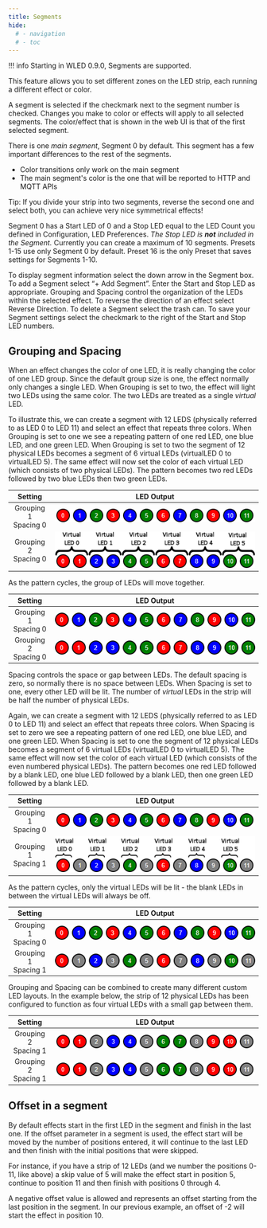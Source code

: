 ```yaml
---
title: Segments
hide:
  # - navigation
  # - toc
---
```


!!! info
    Starting in WLED 0.9.0, Segments are supported.

This feature allows you to set different zones on the LED strip, each running a different effect or color.

A segment is selected if the checkmark next to the segment number is checked. Changes you make to color or effects will apply to all selected segments. The color/effect that is shown in the web UI is that of the first selected segment.

There is one _main segment_, Segment 0 by default. This segment has a few important differences to the rest of the segments.
- Color transitions only work on the main segment
- The main segment's color is the one that will be reported to HTTP and MQTT APIs

Tip: If you divide your strip into two segments, reverse the second one and select both, you can achieve very nice symmetrical effects!

Segment 0 has a Start LED of 0 and a Stop LED equal to the LED Count you defined in Configuration, LED Preferences. _The Stop LED is **not** included in the Segment._ Currently you can create a maximum of 10 segments.  Presets 1-15 use only Segment 0 by default.  Preset 16 is the only Preset that saves settings for Segments 1-10.

To display segment information select the down arrow in the Segment box.  To add a Segment select “+ Add Segment”.  Enter the Start and Stop LED as appropriate.  Grouping and Spacing control the organization of the LEDs within the selected effect.  To reverse the direction of an effect select Reverse Direction.  To delete a Segment select the trash can.  To save your Segment settings select the checkmark to the right of the Start and Stop LED numbers.

## Grouping and Spacing
When an effect changes the color of one LED, it is really changing the color of one LED group. Since the default group size is one, the effect normally only changes a single LED. When Grouping is set to two, the effect will light two LEDs using the same color. The two LEDs are treated as a single _virtual_ LED. 

To illustrate this, we can create a segment with 12 LEDS (physically referred to as LED 0 to LED 11) and select an effect that repeats three colors. When Grouping is set to one we see a repeating pattern of one red LED, one blue LED, and one green LED. When Grouping is set to two the segment of 12 physical LEDs becomes a segment of 6 virtual LEDs (virtualLED 0 to virtualLED 5). The same effect will now set the color of each virtual LED (which consists of two physical LEDs). The pattern becomes two red LEDs followed by two blue LEDs then two green LEDs.

|Setting|LED Output|
| :---: | --- |
|Grouping 1<br /> Spacing 0| ![](https://github.com/twlare/WLEDDocs/raw/master/G1S0A.png) |
|Grouping 2<br /> Spacing 0| ![](https://github.com/twlare/WLEDDocs/raw/master/G2S0Virtual.png) |

As the pattern cycles, the group of LEDs will move together.

|Setting|LED Output|
| :---: | --- |
|Grouping 1<br /> Spacing 0| ![](https://github.com/twlare/WLEDDocs/raw/master/G1S0Cycle.gif) |
|Grouping 2<br /> Spacing 0| ![](https://github.com/twlare/WLEDDocs/raw/master/G2S0Cycle.gif) |

Spacing controls the space or gap between LEDs. The default spacing is zero, so normally there is no space between LEDs. When Spacing is set to one, every other LED will be lit. The number of _virtual_ LEDs in the strip will be half the number of physical LEDs.

Again, we can create a segment with 12 LEDS (physically referred to as LED 0 to LED 11) and select an effect that repeats three colors. When Spacing is set to zero we see a repeating pattern of one red LED, one blue LED, and one green LED. When Spacing is set to one the segment of 12 physical LEDs becomes a segment of 6 virtual LEDs (virtualLED 0 to virtualLED 5). The same effect will now set the color of each virtual LED (which consists of the even numbered physical LEDs). The pattern becomes one red LED followed by a blank LED, one blue LED followed by a blank LED, then one green LED followed by a blank LED.

|Setting|LED Output|
| :---: | --- |
|Grouping 1<br /> Spacing 0| ![](https://github.com/twlare/WLEDDocs/raw/master/G1S0A.png) |
|Grouping 1<br /> Spacing 1| ![](https://github.com/twlare/WLEDDocs/raw/master/G1S1Virtual.png) |

As the pattern cycles, only the virtual LEDs will be lit - the blank LEDs in between the virtual LEDs will always be off.

|Setting|LED Output|
| :---: | --- |
|Grouping 1<br /> Spacing 0| ![](https://github.com/twlare/WLEDDocs/raw/master/G1S0Cycle.gif) |
|Grouping 1<br /> Spacing 1| ![](https://github.com/twlare/WLEDDocs/raw/master/G1S1Cycle.gif) |

Grouping and Spacing can be combined to create many different custom LED layouts. In the example below, the strip of 12 physical LEDs has been configured to function as four virtual LEDs with a small gap between them.

|Setting|LED Output|
| :---: | --- |
|Grouping 2<br /> Spacing 1| ![](https://github.com/twlare/WLEDDocs/raw/master/G2S1A.png) |
|Grouping 2<br /> Spacing 1| ![](https://github.com/twlare/WLEDDocs/raw/master/G2S1Cycle.gif) |

## Offset in a segment
By default effects start in the first LED in the segment and finish in the last one. If the offset parameter in a segment is used, the effect start will be moved by the number of positions entered, it will continue to the last LED and then finish with the initial positions that were skipped.

For instance, if you have a strip of 12 LEDs (and we number the positions 0-11, like above) a skip value of 5 will make the effect start in position 5, continue to position 11 and then finish with positions 0 through 4.

A negative offset value is allowed and represents an offset starting from the last position in the segment. In our previous example, an offset of -2 will start the effect in position 10.

